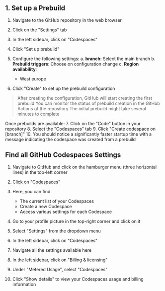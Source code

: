 
## 1. Set up a Prebuild

1. Navigate to the GitHub repository in the web browser
2. Click on the "Settings" tab
3. In the left sidebar, click on "Codespaces"
4. Click "Set up prebuild"
5. Configure the following settings:
   a. **branch**:
      Select the main branch
   b. **Prebuild triggers**:
      Choose on configuration change
   c. **Region availability**:
      - West europe

6. Click "Create" to set up the prebuild configuration

>After creating the configuration, GitHub will start creating the first prebuild
>You can monitor the status of prebuild creation in the GitHub Actions of the repository
>The initial prebuild might take several minutes to complete

Once prebuilds are available:
7. Click on the "Code" button in your repository
8. Select the "Codespaces" tab
9. Click "Create codespace on [branch]"
10. You should notice a significantly faster startup time with a message indicating the codespace was created from a prebuild

## Find all GitHub Codespaces Settings
1. Navigate to GitHub and click on the hamburger menu (three horizontal lines) in the top-left corner
2. Click on "Codespaces"
3. Here, you can find 
    - The current list of your Codespaces
    - Create a new Codespace
    - Access various settings for each Codespace

4. Go to your profile picture in the top-right corner and click on it
5. Select "Settings" from the dropdown menu
6. In the left sidebar, click on "Codespaces"
7. Navigate all the settings available here

8. In the left sidebar, click on "Billing & licensing" 
9. Under "Metered Usage", select "Codespaces"
10. Click "Show details" to view your Codespaces usage and billing information